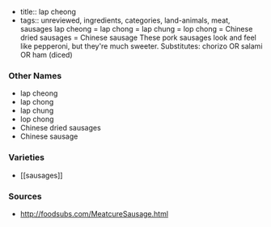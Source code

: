 - title:: lap cheong
- tags:: unreviewed, ingredients, categories, land-animals, meat, sausages
lap cheong = lap chong = lap chung = lop chong = Chinese dried sausages = Chinese sausage These pork sausages look and feel like pepperoni, but they're much sweeter. Substitutes: chorizo OR salami OR ham (diced)

### Other Names

* lap cheong
* lap chong
* lap chung
* lop chong
* Chinese dried sausages
* Chinese sausage

### Varieties

* [[sausages]]

### Sources
* http://foodsubs.com/MeatcureSausage.html
